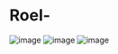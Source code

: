 # Roel-
![image](https://user-images.githubusercontent.com/74924310/185706972-7f6f0f7d-fbc5-4ae7-8b5e-3a774f41e7a2.png)
![image](https://user-images.githubusercontent.com/74924310/192595161-7658362d-9fa1-4990-bdf8-b3c9d98b6dba.png)
![image](https://user-images.githubusercontent.com/74924310/192595190-38e98ef2-f0ae-4188-a185-98bf53a068a4.png)
